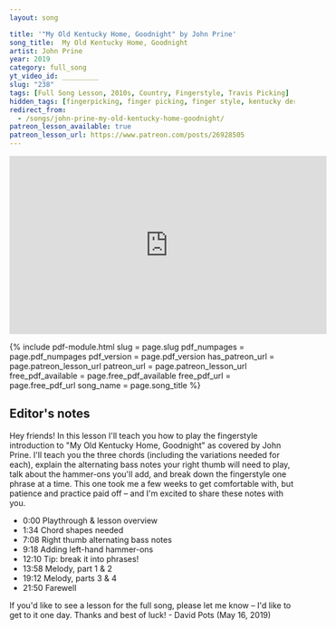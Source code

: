 ```yaml
---
layout: song

title: '"My Old Kentucky Home, Goodnight" by John Prine'
song_title:  My Old Kentucky Home, Goodnight
artist: John Prine
year: 2019
category: full_song
yt_video_id: _________
slug: "238"
tags: [Full Song Lesson, 2010s, Country, Fingerstyle, Travis Picking]
hidden_tags: [fingerpicking, finger picking, finger style, kentucky derby, horse race, triple crown]
redirect_from:
  - /songs/john-prine-my-old-kentucky-home-goodnight/
patreon_lesson_available: true
patreon_lesson_url: https://www.patreon.com/posts/26928505
---
```


<iframe width="560" height="315" src="https://www.youtube.com/embed/GRENHZjtzlk?showinfo=0" frameborder="0" allowfullscreen></iframe>


{% include pdf-module.html slug = page.slug pdf_numpages = page.pdf_numpages pdf_version = page.pdf_version has_patreon_url = page.patreon_lesson_url patreon_url = page.patreon_lesson_url free_pdf_available = page.free_pdf_available free_pdf_url = page.free_pdf_url song_name = page.song_title %}


## Editor's notes

Hey friends! In this lesson I'll teach you how to play the fingerstyle introduction to "My Old Kentucky Home, Goodnight" as covered by John Prine. I'll teach you the three chords (including the variations needed for each), explain the alternating bass notes your right thumb will need to play, talk about the hammer-ons you'll add, and break down the fingerstyle one phrase at a time. This one took me a few weeks to get comfortable with, but patience and practice paid off – and I'm excited to share these notes with you.

- 0:00 Playthrough & lesson overview
- 1:34 Chord shapes needed
- 7:08 Right thumb alternating bass notes
- 9:18 Adding left-hand hammer-ons
- 12:10 Tip: break it into phrases!
- 13:58 Melody, part 1 & 2
- 19:12 Melody, parts 3 & 4
- 21:50 Farewell

If you'd like to see a lesson for the full song, please let me know – I'd like to get to it one day. Thanks and best of luck! - David Pots (May 16, 2019)
